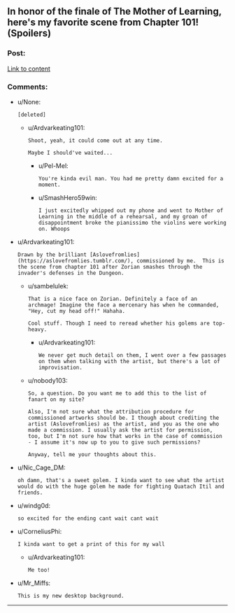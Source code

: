 ## In honor of the finale of The Mother of Learning, here's my favorite scene from Chapter 101! (Spoilers)

### Post:

[Link to content](https://gifyu.com/image/vOEm)

### Comments:

- u/None:
  ```
  [deleted]
  ```

  - u/Ardvarkeating101:
    ```
    Shoot, yeah, it could come out at any time.  

    Maybe I should've waited...
    ```

    - u/Pel-Mel:
      ```
      You're kinda evil man. You had me pretty damn excited for a moment.
      ```

    - u/SmashHero59win:
      ```
      I just excitedly whipped out my phone and went to Mother of Learning in the middle of a rehearsal, and my groan of disappointment broke the pianissimo the violins were working on. Whoops
      ```

- u/Ardvarkeating101:
  ```
  Drawn by the brilliant [Aslovefromlies](https://aslovefromlies.tumblr.com/), commissioned by me.  This is the scene from chapter 101 after Zorian smashes through the invader's defenses in the Dungeon.
  ```

  - u/sambelulek:
    ```
    That is a nice face on Zorian. Definitely a face of an archmage! Imagine the face a mercenary has when he commanded, "Hey, cut my head off!" Hahaha.

    Cool stuff. Though I need to reread whether his golems are top-heavy.
    ```

    - u/Ardvarkeating101:
      ```
      We never get much detail on them, I went over a few passages on them when talking with the artist, but there's a lot of improvisation.
      ```

  - u/nobody103:
    ```
    So, a question. Do you want me to add this to the list of fanart on my site? 

    Also, I'm not sure what the attribution procedure for commissioned artworks should be. I though about crediting the artist (Aslovefromlies) as the artist, and you as the one who made a commission. I usually ask the artist for permission, too, but I'm not sure how that works in the case of commission - I assume it's now up to you to give such permissions?

    Anyway, tell me your thoughts about this.
    ```

- u/Nic_Cage_DM:
  ```
  oh damn, that's a sweet golem. I kinda want to see what the artist would do with the huge golem he made for fighting Quatach Itil and friends.
  ```

- u/windg0d:
  ```
  so excited for the ending cant wait cant wait
  ```

- u/CorneliusPhi:
  ```
  I kinda want to get a print of this for my wall
  ```

  - u/Ardvarkeating101:
    ```
    Me too!
    ```

- u/Mr_Miffs:
  ```
  This is my new desktop background.
  ```

---

